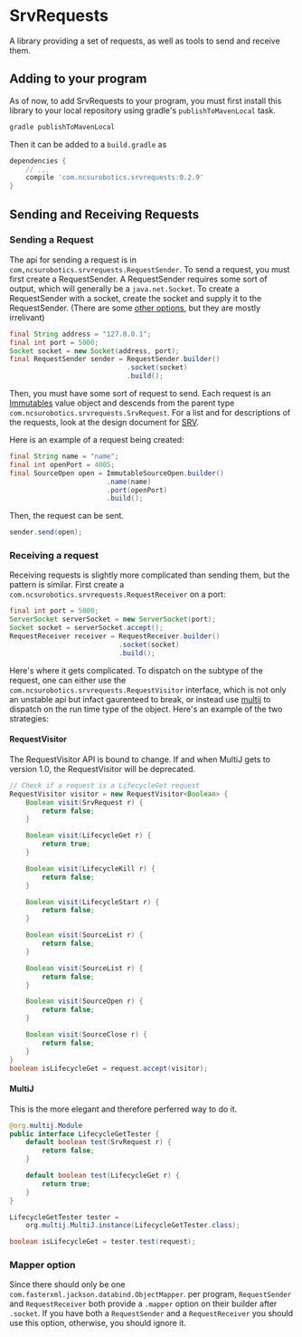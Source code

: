 # SrvRequests

A library providing a set of requests, as well as tools to
send and receive them.

## Adding to your program

As of now, to add SrvRequests to your program, you must first install this
library to your local repository using gradle's `publishToMavenLocal` task.

```bash
gradle publishToMavenLocal
```

Then it can be added to a `build.gradle` as

```groovy
dependencies {
    // ,,,
    compile 'com.ncsurobotics.srvrequests:0.2.9'
}
```

## Sending and Receiving Requests

### Sending a Request

The api for sending a request is in
`com,ncsurobotics.srvrequests.RequestSender`.
To send a request, you must first create a RequestSender.
A RequestSender requires some sort of output,
which will generally be a `java.net.Socket`.
To create a RequestSender with a socket,
create the socket and supply it to the RequestSender.
(There are some [other options](), but they are mostly irrelivant)

```Java
final String address = "127.0.0.1";
final int port = 5000;
Socket socket = new Socket(address, port);
final RequestSender sender = RequestSender.builder()
                             .socket(socket)
                             .build();
```

Then, you must have some sort of request to send.
Each request is an [Immutables](https://immutables.github.io/)
value object and descends from the parent type
`com.ncsurobotics.srvrequests.SrvRequest`.
For a list and for descriptions of the requests,
look at the design document for [SRV](https://github.com/jsalzbergedu/srv).

Here is an example of a request being created:
```Java
final String name = "name";
final int openPort = 4005;
final SourceOpen open = ImmutableSourceOpen.builder()
                        .name(name)
                        .port(openPort)
                        .build();
```

Then, the request can be sent.

```Java
sender.send(open);
```


### Receiving a request

Receiving requests is slightly more complicated than sending them,
but the pattern is similar. First create a
`com.ncsurobotics.srvrequests.RequestReceiver` on a port:

```Java
final int port = 5000;
ServerSocket serverSocket = new ServerSocket(port);
Socket socket = serverSocket.accept();
RequestReceiver receiver = RequestReceiver.builder()
                           .socket(socket)
                           .build();
```
Here's where it gets complicated.
To dispatch on the subtype of the request,
one can either use the `com.ncsurobotics.srvrequests.RequestVisitor`
interface, which is not only an unstable api but infact gaurenteed to break,
or instead use [multij](http://www.multij.org/) to dispatch
on the run time type of the object.
Here's an example of the two strategies:


#### RequestVisitor
The RequestVisitor API is bound to change. If and when MultiJ gets to version
1.0, the RequestVisitor will be deprecated.

```Java
// Check if a request is a LifecycleGet request
RequestVisitor visitor = new RequestVisitor<Boolean> {
    Boolean visit(SrvRequest r) {
        return false;
    }

    Boolean visit(LifecycleGet r) {
        return true;
    }

    Boolean visit(LifecycleKill r) {
        return false;
    }

    Boolean visit(LifecycleStart r) {
        return false;
    }

    Boolean visit(SourceList r) {
        return false;
    }

    Boolean visit(SourceList r) {
        return false;
    }

    Boolean visit(SourceOpen r) {
        return false;
    }

    Boolean visit(SourceClose r) {
        return false;
    }
}
boolean isLifecycleGet = request.accept(visitor);
```

#### MultiJ
This is the more elegant and therefore perferred way to do it.

```Java
@org.multij.Module
public interface LifecycleGetTester {
    default boolean test(SrvRequest r) {
        return false;
    }

    default boolean test(LifecycleGet r) {
        return true;
    }
}

LifecycleGetTester tester =
    org.multij.MultiJ.instance(LifecycleGetTester.class);

boolean isLifecycleGet = tester.test(request);
```

### Mapper option

Since there should only be one `com.fasterxml.jackson.databind.ObjectMapper`.
per program, `RequestSender` and `RequestReceiver` both provide a
`.mapper` option on their builder after `.socket`. If you have both a
`RequestSender` and a `RequestReceiver` you should use this option, otherwise,
you should ignore it.
